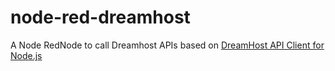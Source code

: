 # node-red-dreamhost
A Node RedNode to call Dreamhost APIs based on [DreamHost API Client for Node.js](https://www.npmjs.com/package/dreamhost)
